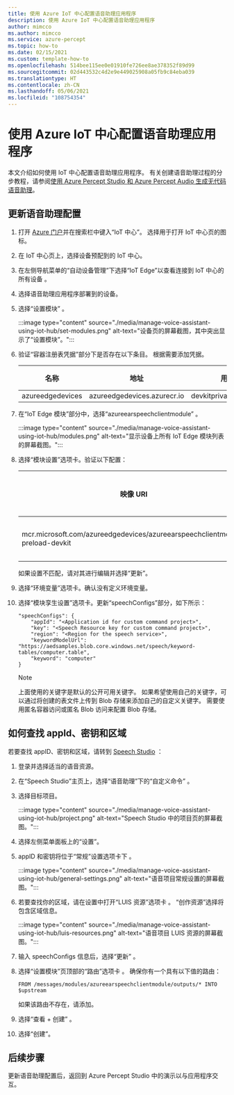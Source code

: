```yaml
---
title: 使用 Azure IoT 中心配置语音助理应用程序
description: 使用 Azure IoT 中心配置语音助理应用程序
author: mimcco
ms.author: mimcco
ms.service: azure-percept
ms.topic: how-to
ms.date: 02/15/2021
ms.custom: template-how-to
ms.openlocfilehash: 514bee115ee0e01910fe726ee8ae378352f89d99
ms.sourcegitcommit: 02d443532c4d2e9e449025908a05fb9c84eba039
ms.translationtype: HT
ms.contentlocale: zh-CN
ms.lasthandoff: 05/06/2021
ms.locfileid: "108754354"
---
```

# <a name="configure-voice-assistant-application-using-azure-iot-hub"></a>使用 Azure IoT 中心配置语音助理应用程序

本文介绍如何使用 IoT 中心配置语音助理应用程序。 有关创建语音助理过程的分步教程，请参阅[使用 Azure Percept Studio 和 Azure Percept Audio 生成无代码语音助理](./tutorial-no-code-speech.md)。

## <a name="update-your-voice-assistant-configuration"></a>更新语音助理配置

1. 打开 [Azure 门户](https://portal.azure.com)并在搜索栏中键入“IoT 中心”。 选择用于打开 IoT 中心页的图标。

1. 在 IoT 中心页上，选择设备预配到的 IoT 中心。

1. 在左侧导航菜单的“自动设备管理”下选择“IoT Edge”以查看连接到 IoT 中心的所有设备 。

1. 选择语音助理应用程序部署到的设备。

1. 选择“设置模块”  。

    :::image type="content" source="./media/manage-voice-assistant-using-iot-hub/set-modules.png" alt-text="设备页的屏幕截图，其中突出显示了“设置模块”。":::

1. 验证“容器注册表凭据”部分下是否存在以下条目。 根据需要添加凭据。

    |名称|地址|用户名|密码|
    |----|-------|--------|--------|
    |azureedgedevices|azureedgedevices.azurecr.io|devkitprivatepreviewpull|

1. 在“IoT Edge 模块”部分中，选择“azureearspeechclientmodule” 。

    :::image type="content" source="./media/manage-voice-assistant-using-iot-hub/modules.png" alt-text="显示设备上所有 IoT Edge 模块列表的屏幕截图。":::

1. 选择“模块设置”选项卡。验证以下配置：

    映像 URI|重启策略|所需状态
    ---------|--------------|--------------
    mcr.microsoft.com/azureedgedevices/azureearspeechclientmodule: preload-devkit|通用|“正在运行”

    如果设置不匹配，请对其进行编辑并选择“更新”。

1. 选择“环境变量”选项卡。确认没有定义环境变量。

1. 选择“模块孪生设置”选项卡。更新“speechConfigs”部分，如下所示：

    ```
    "speechConfigs": {
        "appId": "<Application id for custom command project>",
        "key": "<Speech Resource key for custom command project>",
        "region": "<Region for the speech service>",
        "keywordModelUrl": "https://aedsamples.blob.core.windows.net/speech/keyword-tables/computer.table",
        "keyword": "computer"
    }
    ```

    > [!NOTE]
    > 上面使用的关键字是默认的公开可用关键字。 如果希望使用自己的关键字，可以通过将创建的表文件上传到 Blob 存储来添加自己的自定义关键字。 需要使用匿名容器访问或匿名 Blob 访问来配置 Blob 存储。

## <a name="how-to-find-out-appid-key-and-region"></a>如何查找 appId、密钥和区域

若要查找 appID、密钥和区域，请转到 [Speech Studio](https://speech.microsoft.com/)  ：

1. 登录并选择适当的语音资源。
1. 在“Speech Studio”主页上，选择“语音助理”下的“自定义命令”  。
1. 选择目标项目。

    :::image type="content" source="./media/manage-voice-assistant-using-iot-hub/project.png" alt-text="Speech Studio 中的项目页的屏幕截图。":::

1. 选择左侧菜单面板上的“设置”。
1. appID 和密钥将位于“常规”设置选项卡下  。

    :::image type="content" source="./media/manage-voice-assistant-using-iot-hub/general-settings.png" alt-text="语音项目常规设置的屏幕截图。":::

1. 若要查找你的区域，请在设置中打开“LUIS 资源”选项卡 。 “创作资源”选择将包含区域信息。

    :::image type="content" source="./media/manage-voice-assistant-using-iot-hub/luis-resources.png" alt-text="语音项目 LUIS 资源的屏幕截图。":::

1. 输入 speechConfigs 信息后，选择“更新” 。

1. 选择“设置模块”页顶部的“路由”选项卡 。 确保你有一个具有以下值的路由：

    ```
    FROM /messages/modules/azureearspeechclientmodule/outputs/* INTO $upstream
    ```

    如果该路由不存在，请添加。

1. 选择“查看 + 创建”  。

1. 选择“创建”。


## <a name="next-steps"></a>后续步骤

更新语音助理配置后，返回到 Azure Percept Studio 中的演示以与应用程序交互。

